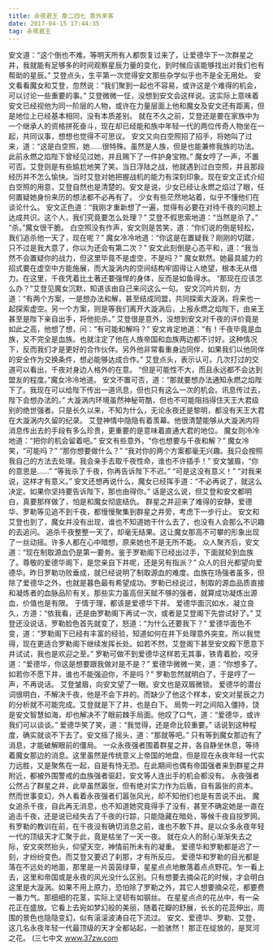 ```yaml
---
title: 永夜君王 章二四七 意外来客
date: 2017-04-15 17:44:35
tag: 永夜君王
---
```


安文道：“这个倒也不难。等明天所有人都恢复过来了，让爱德华下一次群星之井，我就能有足够多的时间观察星辰力量的变化，到时候应该能够找出对我们也有帮助的星辰。”
艾登点头，生平第一次觉得安文那些杂学似乎也不是全无用处。
安文看看魔女和艾登，忽然说：“我们聚到一起也不容易，或许这是个难得的机会，可以讨论一些重要的事。”
艾登微微一怔，没想到安文会这样说。这实际上意味着安文已经视他为同一阶层的人物，或许在力量层面上他和魔女及安文还有距离，但是地位上已经基本相同，没有本质差别。
就在不久之前，艾登还是要在家族中为一个继承人的资格拼死奋斗，现在却已经能和族中年轻一代的两位传奇人物坐在一起，共同议事，想想也觉得不可思议。
安文又向白空照招了招手，将她叫了过来，道：“这是白空照，她……很特殊。虽然是人族，但是也能兼修我族的功法。此前永燃之焰陛下曾经见过她，并且赐下了一件护身宝物。”
魔女哼了一声，不置可否。艾登则是有些尴尬地笑了笑。当日浮陆之战，他就遇到过白空照，并且那段经历并不怎么愉快。当时艾登对她把握战机的能力有深刻印象。现在安文正式介绍白空照的用意，艾登自然也是清楚的。安文是说，少女已经让永燃之焰过了眼，任何置疑她身份来历的想法都不必再有了。
少女有些茫然地站着，似乎不懂他们在谈论什么。
安文正色道：“我刚才重新想了一遍，觉得有必要在对待千夜的问题上达成共识。这个人，我们究竟要怎么处理？”
艾登不假思索地道：“当然是杀了。”
“杀。”魔女很干脆。
白空照没有作声，安文则是苦笑，道：“你们说的倒是轻松，我们追杀他一天了，现在呢？”
魔女冷冷地道：“你这是在置疑我？刚刚的切蹉，只不过是我大意了，你以为还会有第二次？”
安文此刻倒是心态平和，道：“我当然不会置疑你的战力，但这里毕竟不是虚空，不是吗？”
魔女默然。她最具威力的招式要在虚空中方能施展，而大漩涡内的空间结构牢固得让人绝望，根本无从借力。在这里，千夜凭着比土著还要强悍的身体，反而是如鱼得水。
“那现在应该怎么办？”艾登见魔女沉默，知道该由自己来问这么一句。
安文沉吟片刻，方道：“有两个方案，一是想办法和解，甚至结成同盟，共同探索大漩涡，将来也一起探索虚空。另一个方案，则是等我们离开大漩涡后，上报永燃之焰陛下，由亲王甚至是陛下亲自出手，将他扼杀。”
艾登很是意外，没想到安文对千夜的评价竟是如此之高，他想了想，问：“有可能和解吗？”
安文肯定地道：“有！千夜毕竟是血族，又不完全是血族。也就注定了他在人族帝国和血族两边都不讨好。这种情况下，反而我们才是更好的合作伙伴。另外他非常看重身边同伴，如果我们以他同伴的安全作为交换条件，想必能够达成合作。”
艾登点头，表示认可。几次打过的交道可以看出，千夜对身边人格外的在意。
“但是可能性不大，而且永远都不会达到盟友的程度。”魔女冷冷地道。
安文不置可否，道：“那就要想办法通知永燃之焰陛下了。我现在可以给陛下传出一道讯息，但也只有这么一次的机会。讯息传过去，陛下会想办法的。”
大漩涡内环境虽然神秘苛酷，但也不可能阻挡得住天王大君级别的绝世强者。只是长久以来，不知为什么，无论永夜还是黎明，都没有天王大君在大漩涡内久留的纪录。
艾登神情中隐隐有着羡幕。他很清楚能够从大漩涡内将消息传出去的手段有多么珍贵，更重要的是意味着直通大君的地位。
魔女则冷冷地道：“把你的机会留着吧。”
安文有些意外，“你也想要与千夜和解？”
魔女冷笑，“可能吗？”
“那你想要做什么？”
“我对你的两个方案都毫无兴趣。我只会按照我自己的方法去处理。我会亲手去取千夜性命，谁也不许插手！”
安文皱眉，“你的意思是……”
“等我杀了千夜，你再告诉陛下不迟。”
“可是这没有意义！”
“对我来说，这样才有意义。”
安文还想再说什么，魔女已经挥手道：“不必再说了，就这么决定。如果你坚持要告诉陛下，那也由得你。”
话是这么说，但艾登和安文都明白，真要那样做了，怕是和魔女彻底结仇。
群星之井迎来了难得的安静，爱德华、罗勒等见追不到千夜，都慢慢聚集到群星之井旁，考虑下一步行止。
安文和艾登也到了，魔女并没有出现，谁也不知道她干什么去了，也没有人会那么不识趣的去追问。
追杀千夜整整一天了，却毫无结果。这让魔女那高不可攀的形象出现了一丝动摇。许多人都在心中暗想，原来她也不是无所不能。
众人聚齐后，安文道：“现在制取源血仍是第一要务。鉴于罗勒阁下已经出过手，下面就轮到血族了。尊敬的爱德华阁下，是您亲自下井呢，还是另有指派？”
众人的目光都望向爱德华。昨日罗勒功败垂成，就已经说明了制取源血的难度。血族在场强者虽多，但除了爱德华之外，也就是暮色最有希望成功。罗勒已经说过，制取的源血品质直接和凝炼者的血脉品阶有关。那些实力虽高但天赋不够的强者，就算成功凝炼出源血，价值也是有限。
于情于理，都该是爱德华下井。
爱德华面沉如水，凝立良久，方道：“依我看，还是由罗勒阁下再试一次，或者是艾登阁下先尝试好了。”
艾登还没说话，罗勒脸色首先就变了，怒道：“为什么还要我下？”
爱德华面色不变，道：“罗勒阁下已经有丰富的经验，知道如何在井下处理意外突变。所以我觉得，现在更适合罗勒阁下继续发挥长处。如若不然，艾登阁下甚至安文殿下愿意下井试试，我也是欢迎之至。”
罗勒可做不到爱德华这样若无其事，铁青着脸，咬牙道：“爱德华，你这是想要跟我做对是不是？”
爱德华微微一笑，道：“你想多了。如若你不愿下井，谁也不能强迫你，不是吗？”
罗勒忽然就明白了，于是哼了一声，不再说话。
艾登皱眉，向安文望了一眼。安文也是双眉微锁。
爱德华的潜台词很明白，不解决千夜，他是不会下井的。而缺少了他这个样本，安文对星辰之力的分析就不可能完成。艾登就是下了井，也是白下。
局势一时之间陷入僵持，饶是安文智慧如海，却也解决不了眼前棘手局面。他叹了口气，道：“爱德华，或许我们可以谈谈。”
爱德华笑了笑，道：“我觉得，还是命比较重要。”
话说到这种程度，确实就谈不下去了。安文摇了摇头，道：“那就等吧。”
只有等到魔女那边有了消息，才能破解眼前的僵局。
一众永夜强者围着群星之井，各自静坐休息，等待着魔女那边的消息。这里虽然是传统意义上帝国的地盘，但是现在永夜年轻一代实力远胜，又是聚焦在一起，自是有恃无恐。在此期间也偶有帝国强者来到群星之井附近，都被外围警戒的血族强者驱赶，安文等人连出手的机会都没有。
永夜强者公然占了群星之井，此举虽然嚣张，但有绝对实力作为后盾，自有嚣张的资本。
然而世事变幻，外人看着永夜强者们嚣张风光，却不知他们也是有苦说不出。
魔女追杀千夜，自此再无消息，也不知道她究竟得手了没有，甚至不确定她是一直在追击千夜，还是说已经失去了千夜的行踪，只能隐藏在暗处，等候千夜自投罗网。
有罗勒的教训在前，在千夜没有确切消息之前，谁也不敢下井。是以众多永夜年轻一代的顶级天才汇聚于此，竟是枯坐了一天一夜。
就在众人的耐心渐渐失去之际，安文突然抬头，仰望天空，神情前所未有的凝重。
爱德华和罗勒都是迟了一刻，才纷纷变色。而艾登又要迟了刹那，才有所反应。
爱德华和罗勒的目光都是落在不远处的地面，那里是一片茵茵绿草，星星点点地散落着点点野花。乍一看上去，这里和帝国或是永夜的风光没什么区别。只有想要去摘朵花的时候，才会明白这里是大漩涡。如果不用上原力，恐怕除了罗勒之外，其它人想要摘朵花，都要费一番力气。那细细的花茎，实际上坚韧有如钢丝。
在星星点点的花丛中，有一朵花正在盛放。它看上去宛如梦幻般的美丽，随着花瓣的舒展，长长的花蕊伸出，周围的景色也隐隐变幻，似有滚滚波涛自花下流过。
安文、爱德华、罗勒、艾登，这几名永夜年轻一代最顶级的天才全都站起，一脸骇然！
那正在绽放的，是冥河之花。
(三七中文 www.37zw.com